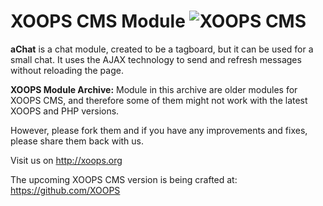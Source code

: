 # XOOPS CMS Module   ![XOOPS CMS](https://avatars2.githubusercontent.com/u/12771439?v=3&s=200)

**aChat**  is a chat module, created to be a tagboard, but it can be used for a small chat. It uses the AJAX technology to send and refresh messages without reloading the page.

**XOOPS Module Archive:** Module in this archive are older modules for XOOPS CMS, and therefore some of them might not work with the latest XOOPS and PHP versions. 

However, please fork them and if you have any improvements and fixes, please share them back with us. 

Visit us on http://xoops.org

The upcoming XOOPS CMS version is being crafted at: https://github.com/XOOPS
